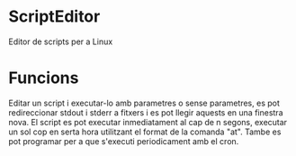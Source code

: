 # ScriptEditor
Editor de scripts per a Linux
# Funcions
Editar un script i executar-lo amb parametres o sense parametres, es pot redireccionar stdout i stderr a fitxers i es pot llegir aquests
en una finestra nova.
El script es pot executar inmediatament al cap de n segons, executar un sol cop en serta hora utilitzant el format de la comanda "at".
Tambe es pot programar per a que s'executi periodicament amb el cron.
